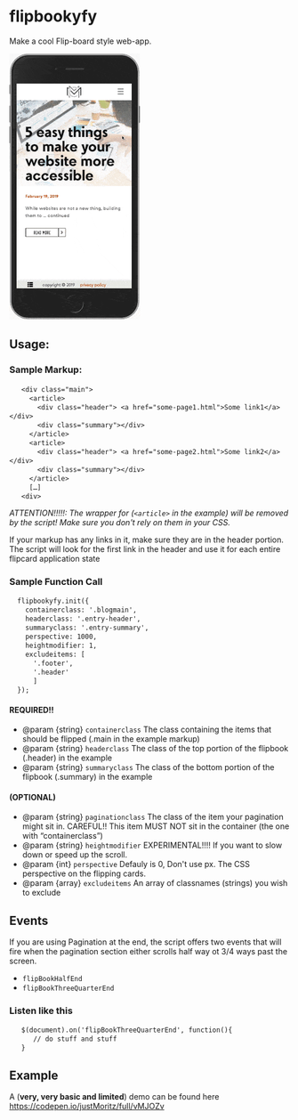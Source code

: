 # flipbookyfy
Make a cool Flip-board style web-app.

![sample image](https://raw.githubusercontent.com/justMoritz/images/master/flipbookify.gif)



## Usage:

### Sample Markup:
```
   <div class="main">
     <article>
       <div class="header"> <a href="some-page1.html">Some link1</a> </div>
       <div class="summary"></div>
     </article>
     <article>
       <div class="header"> <a href="some-page2.html">Some link2</a> </div>
       <div class="summary"></div>
     </article>
     […]
   <div>
```

*ATTENTION!!!!!: The wrapper for (`<article>` in the example) will be removed by the script!*
*Make sure you don't rely on them in your CSS.*

If your markup has any links in it, make sure they are in the header portion. The script will
look for the first link in the header and use it for each entire flipcard application state

### Sample Function Call

```
  flipbookyfy.init({
    containerclass: '.blogmain',
    headerclass: '.entry-header',
    summaryclass: '.entry-summary',
    perspective: 1000,
    heightmodifier: 1,
    excludeitems: [
      '.footer',
      '.header'
      ]
  });
```

#### REQUIRED!!

  * @param  {string} `containerclass`   The class containing the items that should be flipped (.main in the example markup)
  * @param  {string} `headerclass`      The class of the top portion of the flipbook (.header) in the example
  * @param  {string} `summaryclass`     The class of the bottom portion of the flipbook (.summary) in the example

#### (OPTIONAL)
  *  @param  {string} `paginationclass` The class of the item your pagination might sit in. CAREFUL!! This item MUST NOT sit in the container (the one with “containerclass”)
  * @param  {string} `heightmodifier`   EXPERIMENTAL!!!! If you want to slow down or speed up the scroll.
  * @param  {int}    `perspective`      Defauly is 0, Don't use px. The CSS perspective on the flipping cards.
  * @param  {array}  `excludeitems`     An array of classnames (strings) you wish to exclude


## Events

If you are using Pagination at the end, the script offers two events that will fire when the pagination section either scrolls half way ot 3/4 ways past the screen.

- `flipBookHalfEnd`
- `flipBookThreeQuarterEnd`

### Listen like this
```
   $(document).on('flipBookThreeQuarterEnd', function(){
      // do stuff and stuff
   }
```

## Example

A (**very, very basic and limited**) demo can be found here https://codepen.io/justMoritz/full/vMJOZv
